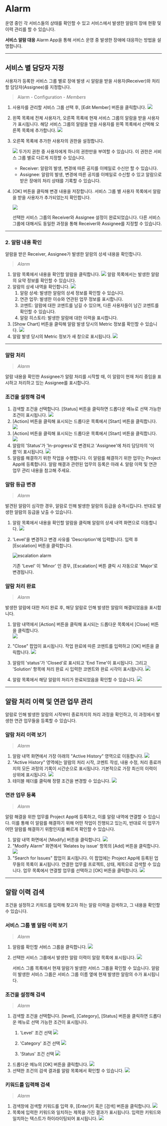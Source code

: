 <!-- TOC --> 


#	Alarm

운영 중인 각 서비스들의 상태를 확인할 수 있고 서비스에서 발생한 알람의 장애 현황 및 이력 관리를 할 수 있습니다.

**서비스 알람 대응**
Alarm App을 통해 서비스 운영 중 발생한 장애에 대응하는 방법을 설명합니다.



--------------------------------------------------------------------------------


##	서비스 별 담당자 지정



사용자가 등록한 서비스 그룹 별로 장애 발생 시 알람을 받을 사용자(Receiver)와 처리할 담당자(Assignee)를 지정합니다.

>	Alarm - Configuration - *Members*

1.  사용자를 관리할 서비스 그룹 선택 후, [Edit Member] 버튼을 클릭합니다.
    ![][alarm_1_1]
2.  왼쪽 목록에 전체 사용자가, 오른쪽 목록에 현재 서비스 그룹의 알람을 받을 사용자가 표시됩니다.
    해당 서비스 그룹의 알람을 받을 사용자를 왼쪽 목록에서 선택해 오른쪽 목록에 추가합니다.
    ![][alarm_1_3]
3.  오른쪽 목록에 추가한 사용자의 권한을 설정합니다.

    ![][alarm_1_4]
    두가지 권한 중 사용자에게 하나의 권한만을 부여할 수 있습니다. 이 권한은 서비스 그룹 별로 다르게 지정할 수 있습니다.

    - Receiver: 알람의 발생, 변경에 따른 공지를 이메일로 수신만 할 수 있습니다.
    - Assignee: 알람의 발생, 변경에 따른 공지를 이메일로 수신할 수 있고 알람으로 받은 장애의 처리 상태를 기록할 수 있습니다.

4.  [OK] 버튼을 클릭해 변경 내용을 저장합니다. 서비스 그룹 별 사용자 목록에서 알람을 받을 사용자가 추가되었는지 확인합니다.

    ![][alarm_1_5]

    선택한 서비스 그룹의 Receiver와 Assignee 설정이 완료되었습니다.
    다른 서비스 그룹에 대해서도 동일한 과정을 통해 Receiver와 Assignee를 지정할 수 있습니다.



--------------------------------------------------------------------------------


###	2. 알람 내용 확인

알람을 받은 Receiver, Assignee가 발생한 알람의 상세 내용을 확인합니다.

>	*Alarm*

1.  알람 목록에서 내용을 확인할 알람을 클릭합니다.
    ![][alarm_1_5]
    알람 목록에서는 발생한 알람의 요약 정보를 확인할 수 있습니다.
2.  알람의 상세 내역을 확인합니다.
    ![][alarm_1_6]
    1.  알람 상세: 발생한 알람의 상세 정보를 확인할 수 있습니다.
    2.  연관 업무: 발생한 이슈와 연관된 업무 정보를 표시합니다. 
    3.  코멘트: 알람에 대한 코멘트를 남길 수 있으며, 다른 사용자들이 남긴 코멘트를 확인할 수 있습니다.
    4.  알람 히스토리: 발생한 알람에 대한 이력을 표시합니다.
3.  [Show Chart] 버튼을 클릭해 알람 발생 당시의 Metric 정보를 확인할 수 있습니다.
    ![][alarm_1_7]
4.  알람 발생 당시의 Metric 정보가 새 창으로 표시됩니다.
    ![][alarm_1_5]



--------------------------------------------------------------------------------


###	알람 처리

>	*Alarm*

알람 내용을 확인한 Assignee가 알람 처리를 시작할 때, 이 알람이 현재 처리 중임을 표시하고 처리하고 있는 Assignee를 표시합니다.


### 조건을 설정해 검색

1.  검색할 조건을 선택합니다. [Status] 버튼을 클릭하면 드롭다운 메뉴로 선택 가능한 조건이 표시됩니다.
    ![][alarm_1_9]
2.  [Action] 버튼을 클릭해 표시되는 드롭다운 목록에서 [Start] 버튼을 클릭합니다.
    ![][alarm_1_10]
3.  [Action] 버튼을 클릭해 표시되는 드롭다운 목록에서 [Start] 버튼을 클릭합니다.
    ![][alarm_1_11]
4.  알람의 'Status'가 'In-progress'로 변경되고 'Assignee'에 처리 담당자의 '이름'이 표시됩니다.
    ![][alarm_1_12]
5.  알람를 해결하기 위한 작업을 수행합니다. 이 알람를 해결하기 위한 업무는 Project App에 등록합니다. 알람 해결과 관련된 업무의 등록은 아래 4. 알람 이력 및 연관 업무 관리 내용을 참고해 주세요.


###	알람 등급 변경


>	*Alarm*

발견된 알람이 심각한 경우, 알람로 인해 발생한 알람의 등급을 승격시킵니다. 반대로 발생한 알람의 등급을 낮출 수 있습니다.

1.  알람 목록에서 내용을 확인할 알람을 클릭해 알람의 상세 내역 화면으로 이동합니다.
    ![][alarm_1_9]
2.  'Level'을 변경하고 변경 사유를 'Description'에 입력합니다. 입력 후 [Escalation] 버튼을 클릭합니다.

    ![escalation alarm][alarm_1_13]

    기존 'Level' 이 'Minor' 인 경우, [Escalation] 버튼 클릭 시 자동으로 'Major'로 변경됩니다.


###	알람 처리 완료


>	*Alarm*

발생한 알람에 대한 처리 완료 후, 해당 알람로 인해 발생한 알람의 해결되었음을 표시합니다.

1.  알람 내역에서 [Action] 버튼을 클릭해 표시되는 드롭다운 목록에서 [Close] 버튼을 클릭합니다.  
    ![][alarm_1_14]

2.  "Close" 팝업이 표시됩니다. 작업 완료에 따른 코멘트를 입력하고 [OK] 버튼을 클릭합니다.
    ![][alarm_1_15]
3.  알람의 'status'가 'Closed'로 표시되고 'End Time'이 표시됩니다. 그리고 'Solution' 항목에 처리 완료 시 입력한 코멘트와 완료 시각이 표시됩니다.
    ![][alarm_1_16]
4.  알람 목록에서 해당 알람의 처리가 완료되었음을 확인할 수 있습니다.
    ![][alarm_1_17]





--------------------------------------------------------------------------------


##  알람 처리 이력 및 연관 업무 관리

알람로 인해 발생한 알람의 시작부터 종료까지의 처리 과정을 확인하고, 이 과정에서 발생한 연관 업무들을 등록할 수 있습니다.

### 알람 처리 이력 보기

>	*Alarm*

1.  알람 내역 화면에서 가장 아래의 "Active History" 영역으로 이동합니다.
    ![][alarm_1_18]
2.  "Active History" 영역에는 알람의 처리 시작, 코멘트 작성, 내용 수정, 처리 종료까지의 모든 과정의 기록이 시간순으로 표시됩니다. 기본적으로 가장 최신의 이력이 상위에 표시됩니다.
    ![][alarm_1_19]
3.  테이블 헤더를 클릭해 정렬 조건을 변경할 수 있습니다.
    ![][alarm_1_20]



###	연관 업무 등록

>	*Alarm*

알람 해결을 위한 업무를 Project App에 등록하고, 이를 알람 내역에 연결할 수 있습니다.
이를 통해 이 알람를 해결하기 위해 어떤 작업이 진행되고 있는지, 반대로 이 업무가 어떤 알람를 해결하기 위함인지를 빠르게 확인할 수 있습니다.

1.  알람 내역 화면에서 [Modify] 버튼을 클릭합니다.
    ![][alarm_1_21]
2.  "Modify Alarm" 화면에서 'Relates by issue' 항목의 [Add] 버튼을 클릭합니다.
    ![][alarm_1_22]
3.  "Search for Issues" 팝업이 표시됩니다. 이 팝업에는 Project App에 등록된 업무들의 목록이 표시됩니다. 연결한 업무를 프로젝트, 상태, 제목으로 검색할 수 있습니다. 업무 목록에서 연결할 업무를 선택하고 [OK] 버튼을 클릭합니다.
    ![][alarm_1_23]



--------------------------------------------------------------------------------


##  알람 이력 검색


조건을 설정하고 키워드를 입력해 찾고자 하는 알람 이력을 검색하고, 그 내용을 확인할 수 있습니다.



###	서비스 그룹 별 알람 이력 보기

>	*Alarm*

1.  알람를 확인할 서비스 그룹을 클릭합니다.
    ![][alarm_1_24]
2.  선택한 서비스 그룹에서 발생한 알람 이력이 알람 목록에 표시됩니다.
    ![][alarm_1_25]

    서비스 그룹 목록에서 현재 알람가 발생한 서비스 그룹을 확인할 수 있습니다. 
    알람이 발생한 서비스 그룹은 서비스 그룹 이름 옆에 현재 발생한 알람의 수가 표시됩니다.


###	조건을 설정해 검색

>	*Alarm*

1.  검색할 조건을 선택합니다. [level], [Category], [Status] 버튼을 클릭하면 드롭다운 메뉴로 선택 가능한 조건이 표시됩니다.
    1.  'Level' 조건 선택
        ![][alarm_1_26]
    2.  'Category' 조건 선택
        ![][alarm_1_27]

    3.  'Status' 조건 선택
        ![][alarm_1_28]
2.  드롭다운 메뉴의 [OK] 버튼을 클릭합니다.
    ![][alarm_1_29]
3.  선택한 조건의 검색 결과를 알람 목록에서 확인할 수 있습니다.
    ![][alarm_1_30]



###	키워드를 입력해 검색

>	*Alarm*

1.  검색창에 검색할 키워드를 입력 후, [Enter]키 혹은 [검색]  버튼을 클릭합니다.
    ![][alarm_1_31]
2.  목록에 입력한 키워드와 일치하는 제목을 가진 결과가 표시됩니다. 입력한 키워드와 일치하는 텍스트가 하이라이팅되어 표시됩니다.
    ![][alarm_1_32]







<!-- 이미지 묶음 -->
[alarm_1_1]: ./resource/bnr_guide_alarm_1_1.png
[alarm_1_3]: ./resource/bnr_guide_alarm_1_3.png 
[alarm_1_4]: ./resource/bnr_guide_alarm_1_4.png
[alarm_1_5]: ./resource/bnr_guide_alarm_1_5.png
[alarm_1_5]: ./resource/bnr_guide_alarm_1_5.png
[alarm_1_6]: ./resource/bnr_guide_alarm_1_6.png
[alarm_1_7]: ./resource/bnr_guide_alarm_1_7.png
[alarm_1_5]: ./resource/bnr_guide_alarm_1_5.png
[alarm_1_9]: ./resource/bnr_guide_alarm_1_9.png
[alarm_1_10]: ./resource/bnr_guide_alarm_1_10.png
[alarm_1_11]: ./resource/bnr_guide_alarm_1_11.png
[alarm_1_12]: ./resource/bnr_guide_alarm_1_12.png
[alarm_1_9]: ./resource/bnr_guide_alarm_1_9.png
[alarm_1_13]: ./resource/bnr_guide_alarm_1_13.png
[alarm_1_14]: ./resource/bnr_guide_alarm_1_14.png
[alarm_1_15]: ./resource/bnr_guide_alarm_1_15.png
[alarm_1_16]: ./resource/bnr_guide_alarm_1_16.png
[alarm_1_17]: ./resource/bnr_guide_alarm_1_17.png
[alarm_1_18]: ./resource/bnr_guide_alarm_1_18.png
[alarm_1_19]: ./resource/bnr_guide_alarm_1_19.png
[alarm_1_20]: ./resource/bnr_guide_alarm_1_20.png
[alarm_1_21]: ./resource/bnr_guide_alarm_1_21.png
[alarm_1_22]: ./resource/bnr_guide_alarm_1_22.png
[alarm_1_23]: ./resource/bnr_guide_alarm_1_23.png
[alarm_1_24]: ./resource/bnr_guide_alarm_1_24.png
[alarm_1_25]: ./resource/bnr_guide_alarm_1_25.png
[alarm_1_26]: ./resource/bnr_guide_alarm_1_26.png
[alarm_1_27]: ./resource/bnr_guide_alarm_1_27.png
[alarm_1_28]: ./resource/bnr_guide_alarm_1_28.png
[alarm_1_29]: ./resource/bnr_guide_alarm_1_29.png
[alarm_1_30]: ./resource/bnr_guide_alarm_1_30.png
[alarm_1_31]: ./resource/bnr_guide_alarm_1_31.png
[alarm_1_32]: ./resource/bnr_guide_alarm_1_32.png
